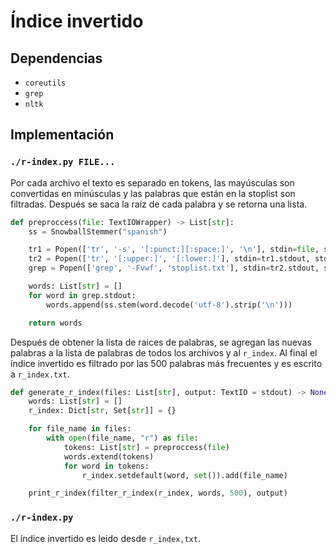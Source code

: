 # Índice invertido

## Dependencias
- `coreutils`
- `grep`
- `nltk`

## Implementación

### `./r-index.py FILE...`

Por cada archivo el texto es separado en tokens,
las mayúsculas son convertidas en minúsculas y
las palabras que están en la stoplist son filtradas.
Después se saca la raíz de cada palabra y se retorna una lista.

```python
def preproccess(file: TextIOWrapper) -> List[str]:
    ss = SnowballStemmer("spanish")

    tr1 = Popen(['tr', '-s', '[:punct:][:space:]', '\n'], stdin=file, stdout=PIPE)
    tr2 = Popen(['tr', '[:upper:]', '[:lower:]'], stdin=tr1.stdout, stdout=PIPE)
    grep = Popen(['grep', '-Fvwf', 'stoplist.txt'], stdin=tr2.stdout, stdout=PIPE)

    words: List[str] = []
    for word in grep.stdout:
        words.append(ss.stem(word.decode('utf-8').strip('\n')))

    return words
```

Después de obtener la lista de raices de palabras,
se agregan las nuevas palabras a la lista de palabras de todos los archivos
y al `r_index`.
Al final el índice invertido es filtrado por las 500 palabras más frecuentes
y es escrito a `r_index.txt`.

```python
def generate_r_index(files: List[str], output: TextIO = stdout) -> None:
    words: List[str] = []
    r_index: Dict[str, Set[str]] = {}

    for file_name in files:
        with open(file_name, "r") as file:
            tokens: List[str] = preproccess(file)
            words.extend(tokens)
            for word in tokens:
                r_index.setdefault(word, set()).add(file_name)

    print_r_index(filter_r_index(r_index, words, 500), output)
```

### `./r-index.py`
El índice invertido es leido desde `r_index,txt`.

